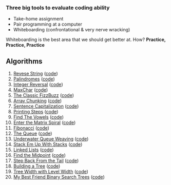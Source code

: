 ### Three big tools to evaluate coding ability

- Take-home assignment
- Pair programming at a computer
- Whiteboarding (confrontational & very nerve wracking)

Whiteboarding is the best area that we should get better at. How? **Practice, Practice, Practice**

## Algorithms

1. [Revese String](./reversestring/README.md) ([code](./reversestring/index.js))
2. [Palindromes](./palindrome/README.md) ([code](./palindrome/index.js))
3. [Integer Reversal](./reverseint/README.md) ([code](./reverseint/index.js))
4. [MaxChar](./maxchar/README.md) ([code](./maxchar/index.js))
5. [The Classic FizzBuzz](./reverseint/README.md) ([code](./reverseint/index.js))
6. [Array Chunking](./chunk/README.md) ([code](./chunk/index.js))
7. [Sentence Capitalization](./capitalize/README.md) ([code](./capitalize/index.js))
8. [Printing Steps](./steps/README.md) ([code](./steps/index.js))
9. [Find The Vowels](./vowels/README.md) ([code](./vowels/index.js))
10. [Enter the Matrix Spiral](./matrix/README.md) ([code](./matrix/index.js))
11. [Fibonacci](./fib/README.md) ([code](./fib/index.js))
12. [The Queue](./queue/README.md) ([code](./queue/index.js))
13. [Underwater Queue Weaving](./weave/README.md) ([code](./weave/index.js))
14. [Stack Em Up With Stacks](./stack/README.md) ([code](./stack/index.js))
15. [Linked Lists](./linkedlist/README.md) ([code](./linkedlist/index.js))
16. [Find the Midpoint](./midpoint/README.md) ([code](./midpoint/index.js))
17. [Step Back From the Tail](./fromlast/README.md) ([code](./fromlast/index.js))
18. [Building a Tree](./tree/README.md) ([code](./tree/index.js))
19. [Tree Width with Level Width](./levelwidth/README.md) ([code](./levelwidth/index.js))
20. [My Best Friend Binary Search Trees](./bst/README.md) ([code](./bst/index.js))
